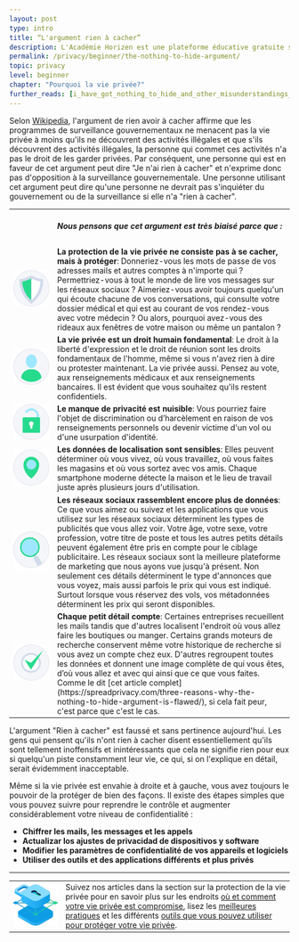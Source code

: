 ```yaml
---
layout: post
type: intro
title: “L'argument rien à cacher”
description: L'Académie Horizen est une plateforme éducative gratuite sur la technologie de la blockchain, la cryptomonnaie et la confidentialité. L'argument "Rien à cacher" est fondamentalement erroné ; nous expliquons pourquoi dans cet article.
permalink: /privacy/beginner/the-nothing-to-hide-argument/
topic: privacy
level: beginner
chapter: "Pourquoi la vie privée?"
further_reads: [i_have_got_nothing_to_hide_and_other_misunderstandings_of_privacy, im_not_an_international_drug_dealer]
---
```


Selon [Wikipedia](https://en.wikipedia.org/wiki/Nothing_to_hide_argument), l'argument de rien avoir à cacher affirme que les programmes de surveillance gouvernementaux ne menacent pas la vie privée à moins qu'ils ne découvrent des activités illégales et que s'ils découvrent des activités illégales, la personne qui commet ces activités n'a pas le droit de les garder privées. Par conséquent, une personne qui est en faveur de cet argument peut dire "Je n'ai rien à cacher" et n'exprime donc pas d'opposition à la surveillance gouvernementale. Une personne utilisant cet argument peut dire qu'une personne ne devrait pas s'inquiéter du gouvernement ou de la surveillance si elle n'a "rien à cacher".

<table class="table table-borderless mb-4">
    <tbody>
    <tr>
        <td style="width: 65px;"></td>
        <td>
            <h5>Nous pensons que cet argument est très biaisé parce que :</h5>
        </td>
    </tr>
    <tr>
        <td><img src="/assets/post_files/privacy/beginner/the-nothing-to-hide-argument/prot.svg" alt="La protection de la vie privée ne consiste pas à se cacher, mais à protéger"></td>
        <td>
            <strong>La protection de la vie privée ne consiste pas à se cacher, mais à protéger</strong>: Donneriez-vous les mots de passe de vos adresses mails et autres comptes à n'importe qui ? Permettriez-vous à tout le monde de lire vos messages sur les réseaux sociaux ? Aimeriez-vous avoir toujours quelqu'un qui écoute chacune de vos conversations, qui consulte votre dossier médical et qui est au courant de vos rendez-vous avec votre médecin ? Ou alors, pourquoi avez-vous des rideaux aux fenêtres de votre maison ou même un pantalon ?
        </td>
    </tr>
    <tr>
        <td><img src="/assets/post_files/privacy/beginner/the-nothing-to-hide-argument/user.svg" alt="La vie privée est un droit humain fondamental"></td>
        <td>
            <strong>La vie privée est un droit humain fondamental</strong>: Le droit à la liberté d'expression et le droit de réunion sont les droits fondamentaux de l'homme, même si vous n'avez rien à dire ou protester maintenant. La vie privée aussi. Pensez au vote, aux renseignements médicaux et aux renseignements bancaires. Il est évident que vous souhaitez qu'ils restent confidentiels.
        </td>
    </tr>
    <tr>
        <td><img src="/assets/post_files/privacy/beginner/the-nothing-to-hide-argument/lock.svg" alt="Le manque de privacité est nuisible"></td>
        <td>
            <strong>Le manque de privacité est nuisible</strong>: Vous pourriez faire l'objet de discrimination ou d’harcèlement en raison de vos renseignements personnels ou devenir victime d'un vol ou d'une usurpation d'identité.
        </td>
    </tr>
    <tr>
        <td><img src="/assets/post_files/privacy/beginner/the-nothing-to-hide-argument/loc.svg" alt="Les données de localisation sont sensibles"></td>
        <td>
            <strong>Les données de localisation sont sensibles</strong>: Elles peuvent déterminer où vous vivez, où vous travaillez, où vous faites les magasins et où vous sortez avec vos amis. Chaque smartphone moderne détecte la maison et le lieu de travail juste après plusieurs jours d'utilisation.
        </td>
    </tr>
    <tr>
        <td><img src="/assets/post_files/privacy/beginner/the-nothing-to-hide-argument/find.svg" alt="Les réseaux sociaux rassemblent encore plus de données"></td>
        <td>
            <strong>Les réseaux sociaux rassemblent encore plus de données</strong>: Ce que vous aimez ou suivez et les applications que vous utilisez sur les réseaux sociaux déterminent les types de publicités que vous allez voir. Votre âge, votre sexe, votre profession, votre titre de poste et tous les autres petits détails peuvent également être pris en compte pour le ciblage publicitaire. Les réseaux sociaux sont la meilleure plateforme de marketing que nous ayons vue jusqu'à présent. Non seulement ces détails déterminent le type d'annonces que vous voyez, mais aussi parfois le prix qui vous est indiqué. Surtout lorsque vous réservez des vols, vos métadonnées déterminent les prix qui seront disponibles.
        </td>
    </tr>
    <tr>
        <td><img src="/assets/post_files/privacy/beginner/the-nothing-to-hide-argument/tick.svg" alt="Chaque petit détail compte"></td>
        <td>
            <strong>Chaque petit détail compte</strong>: Certaines entreprises recueillent les mails tandis que d'autres localisent l'endroit où vous allez faire les boutiques ou manger. Certains grands moteurs de recherche conservent même votre historique de recherche si vous avez un compte chez eux. D'autres regroupent toutes les données et donnent une image complète de qui vous êtes, d’où vous allez et avec qui ainsi que ce que vous faites. Comme le dit [cet article complet](https://spreadprivacy.com/three-reasons-why-the-nothing-to-hide-argument-is-flawed/), si cela fait peur, c'est parce que c'est le cas.
        </td>
    </tr>
    </tbody>
</table>


L'argument "Rien à cacher" est faussé et sans pertinence aujourd'hui. Les gens qui pensent qu'ils n'ont rien à cacher disent essentiellement qu'ils sont tellement inoffensifs et inintéressants que cela ne signifie rien pour eux si quelqu'un piste constamment leur vie, ce qui, si on l'explique en détail, serait évidemment inacceptable.

Même si la vie privée est envahie à droite et à gauche, vous avez toujours le pouvoir de la protéger de bien des façons. Il existe des étapes simples que vous pouvez suivre pour reprendre le contrôle et augmenter considérablement votre niveau de confidentialité :

 - **Chiffrer les mails, les messages et les appels**
 - **Actualizar los ajustes de privacidad de dispositivos y software**
 - **Modifier les paramètres de confidentialité de vos appareils et logiciels**
 - **Utiliser des outils et des applications différents et plus privés**

<hr class="mt-5 mb-5">

<table class="table table-borderless">
    <tbody>
    <tr>
        <td style="width: 80px;"><img src="/assets/post_files/privacy/beginner/the-nothing-to-hide-argument/privacy.svg" alt="Privacy"></td>
        <td>
            Suivez nos articles dans la section sur la protection de la vie privée pour en savoir plus sur les endroits <a href="{{ site.baseurl }}{% post_url /privacy/beginner/2023-02-01-your-phone-and-computer %}">où et comment votre vie privée est compromise</a>, lisez les <a href="{{ site.baseurl }}{% post_url /privacy/beginner/2023-03-01-best-practices %}">meilleures pratiques</a> et les différents <a href="{{ site.baseurl }}{% post_url /privacy/beginner/2023-04-01-tools-to-protect-your-privacy %}">outils que vous pouvez utiliser pour protéger votre vie privée</a>.
        </td>
    </tr>
    </tbody>
</table>
